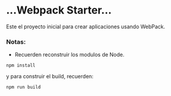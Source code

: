 # ...Webpack Starter...

Este el proyecto inicial para crear aplicaciones usando WebPack.


### Notas:
* Recuerden reconstruir los modulos de Node.

```
npm install
```

y para construir el build, recuerden:

````
npm run build
````

